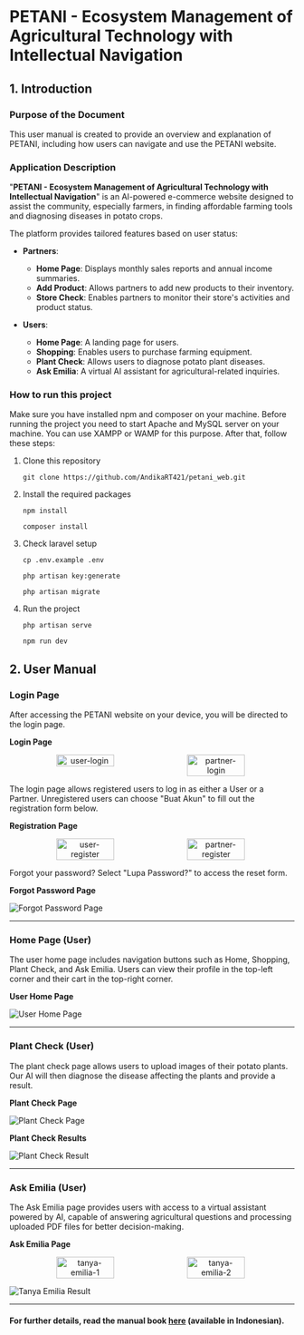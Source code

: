 # PETANI - Ecosystem Management of Agricultural Technology with Intellectual Navigation

## 1. Introduction

### Purpose of the Document

This user manual is created to provide an overview and explanation of PETANI, including how users can navigate and use the PETANI website.

### Application Description

"**PETANI - Ecosystem Management of Agricultural Technology with Intellectual Navigation**" is an AI-powered e-commerce website designed to assist the community, especially farmers, in finding affordable farming tools and diagnosing diseases in potato crops.

The platform provides tailored features based on user status:

-   **Partners**:

    -   **Home Page**: Displays monthly sales reports and annual income summaries.
    -   **Add Product**: Allows partners to add new products to their inventory.
    -   **Store Check**: Enables partners to monitor their store's activities and product status.

-   **Users**:
    -   **Home Page**: A landing page for users.
    -   **Shopping**: Enables users to purchase farming equipment.
    -   **Plant Check**: Allows users to diagnose potato plant diseases.
    -   **Ask Emilia**: A virtual AI assistant for agricultural-related inquiries.

### How to run this project

Make sure you have installed npm and composer on your machine. Before running the project you need to start Apache and MySQL server on your machine. You can use XAMPP or WAMP for this purpose. After that, follow these steps:

1. Clone this repository

    `git clone https://github.com/AndikaRT421/petani_web.git`

2. Install the required packages

    `npm install`

    `composer install`

3. Check laravel setup

    `cp .env.example .env`

    `php artisan key:generate`

    `php artisan migrate`

4. Run the project

    `php artisan serve`

    `npm run dev`

## 2. User Manual

### Login Page

After accessing the PETANI website on your device, you will be directed to the login page.

**Login Page**

<div align=center style="display: flex; justify-content: center;">
  <img src="https://github.com/user-attachments/assets/01469222-a098-4a1d-9a31-02d3b68ffdf7" alt="user-login" style="width: 45%; margin-right: 5px;">
  <img src="https://github.com/user-attachments/assets/e87efe36-44ba-469b-b717-8af2008212d6" alt="partner-login" style="width: 45%; margin-right: 5px;">
</div>

The login page allows registered users to log in as either a User or a Partner. Unregistered users can choose "Buat Akun" to fill out the registration form below.

**Registration Page**

<div align=center style="display: flex; justify-content: center;">
  <img src="https://github.com/user-attachments/assets/21d6801a-fcb5-4074-9ca8-7423bdee2e58" alt="user-register" style="width: 45%; margin-right: 5px;">
  <img src="https://github.com/user-attachments/assets/1c64c785-87ef-4faf-8d41-2abbbd2e3365" alt="partner-register" style="width: 45%; margin-right: 5px;">
</div>

Forgot your password? Select "Lupa Password?" to access the reset form.

**Forgot Password Page**

![Forgot Password Page](https://github.com/user-attachments/assets/6c1789e3-4db9-4067-a00f-b5791597cd18)

---

### Home Page (User)

The user home page includes navigation buttons such as Home, Shopping, Plant Check, and Ask Emilia. Users can view their profile in the top-left corner and their cart in the top-right corner.

**User Home Page**

![User Home Page](https://github.com/user-attachments/assets/747119de-0eb0-4a40-837a-52830a520c03)

---

### Plant Check (User)

The plant check page allows users to upload images of their potato plants. Our AI will then diagnose the disease affecting the plants and provide a result.

**Plant Check Page**

![Plant Check Page](https://github.com/user-attachments/assets/32549e39-fb75-4552-8df9-7499788b09a5)

**Plant Check Results**

![Plant Check Result](https://github.com/user-attachments/assets/df7e97f4-17fe-48a4-b30a-4348147bf61d)

---

### Ask Emilia (User)

The Ask Emilia page provides users with access to a virtual assistant powered by AI, capable of answering agricultural questions and processing uploaded PDF files for better decision-making.

**Ask Emilia Page**

<div align=center style="display: flex; justify-content: center;">
  <img src="https://github.com/user-attachments/assets/8eea12b5-64c0-4135-aada-90340db56430" alt="tanya-emilia-1" style="width: 45%; margin-right: 5px;">
  <img src="https://github.com/user-attachments/assets/b4ae48be-b51d-4feb-ba8c-6bd66fcef04c" alt="tanya-emilia-2" style="width: 45%; margin-right: 5px;">
</div>

![Tanya Emilia Result](https://github.com/user-attachments/assets/3c40ee7d-31ba-45c4-b5fd-f88c0f4f4846)

---

#### For further details, read the manual book [here](https://docs.google.com/document/d/1Vgj_hGGA0jAKgx_zHw142mhEWC41rxWn/edit?usp=sharing&ouid=112085663704906910779&rtpof=true&sd=true) (available in Indonesian).
